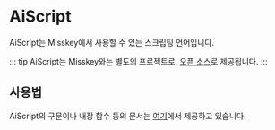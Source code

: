 # AiScript

AiScript는 Misskey에서 사용할 수 있는 스크립팅 언어입니다.

::: tip
AiScript는 Misskey와는 별도의 프로젝트로, [오픈 소스](https://github.com/syuilo/aiscript)로 제공됩니다.
:::

## 사용법

AiScript의 구문이나 내장 함수 등의 문서는 [여기](https://github.com/syuilo/aiscript/tree/master/docs)에서 제공하고 있습니다.
